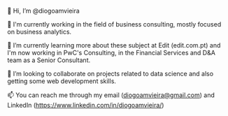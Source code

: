 👋 Hi, I’m @diogoamvieira

👀 I'm currently working in the field of business consulting, mostly focused on business analytics.

🌱 I’m currently learning more about these subject at Edit (edit.com.pt) and I'm now working in PwC's Consulting, in the Financial Services and D&A team as a Senior Consultant.

💞️ I’m looking to collaborate on projects related to data science and also getting some web development skills.

📫 You can reach me through my email (diogoamvieira@gmail.com) and LinkedIn (https://www.linkedin.com/in/diogoamvieira/)
